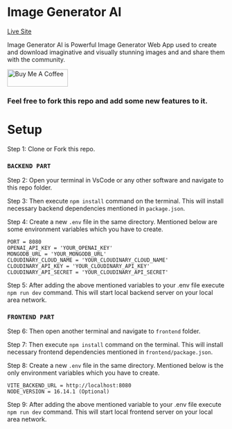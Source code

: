 # Image Generator AI

<a href="https://image-generator.pages.dev/" target="_blank" style="background: #fff !important; height: 40px !important;width: 140px !important;">Live Site</a>

Image Generator AI is Powerful Image Generator Web App used to create and download imaginative and visually stunning images and and share them with the community.

<a href="https://www.buymeacoffee.com/lalshubham" target="_blank"><img src="https://cdn.buymeacoffee.com/buttons/v2/default-yellow.png" alt="Buy Me A Coffee" style="height: 40px !important;width: 140px !important;" ></a>

### Feel free to fork this repo and add some new features to it.

# Setup

Step 1: Clone or Fork this repo.

### `BACKEND PART`

Step 2: Open your terminal in VsCode or any other software and navigate to this repo folder.

Step 3: Then execute `npm install` command on the terminal. This will install necessary backend dependencies mentioned in `package.json`.

Step 4: Create a new `.env` file in the same directory. Mentioned below are some environment variables which you have to create.

```
PORT = 8080
OPENAI_API_KEY = 'YOUR_OPENAI_KEY'
MONGODB_URL = 'YOUR_MONGODB_URL'
CLOUDINARY_CLOUD_NAME = 'YOUR_CLOUDINARY_CLOUD_NAME'
CLOUDINARY_API_KEY = 'YOUR_CLOUDINARY_API_KEY'
CLOUDINARY_API_SECRET = 'YOUR_CLOUDINARY_API_SECRET'
```

Step 5: After adding the above mentioned variables to your .env file execute `npm run dev` command. This will start local backend server on your local area network.

### `FRONTEND PART`

Step 6: Then open another terminal and navigate to `frontend` folder.

Step 7: Then execute `npm install` command on the terminal. This will install necessary frontend dependencies mentioned in `frontend/package.json`.

Step 8: Create a new `.env` file in the same directory. Mentioned below is the only environment variables which you have to create.

```
VITE_BACKEND_URL = http://localhost:8080
NODE_VERSION = 16.14.1 (Optional)
```

Step 9: After adding the above mentioned variable to your .env file execute `npm run dev` command. This will start local frontend server on your local area network.
